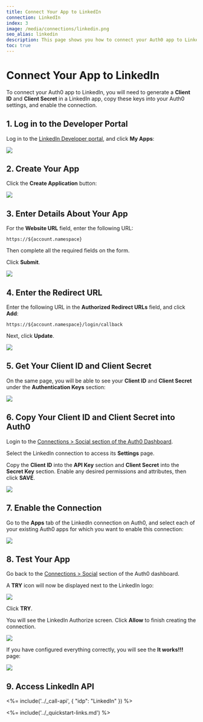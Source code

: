 ```yaml
---
title: Connect Your App to LinkedIn
connection: LinkedIn
index: 3
image: /media/connections/linkedin.png
seo_alias: linkedin
description: This page shows you how to connect your Auth0 app to LinkedIn. You will need to generate keys, copy these into your Auth0 settings, and enable the connection.
toc: true
---
```


# Connect Your App to LinkedIn

To connect your Auth0 app to LinkedIn, you will need to generate a **Client ID** and **Client Secret** in a LinkedIn app, copy these keys into your Auth0 settings, and enable the connection.

## 1. Log in to the Developer Portal

Log in to the [LinkedIn Developer portal](http://developer.linkedin.com/), and click **My Apps**:

![](/media/articles/connections/social/linkedin/linkedin-devportal-1.png)

## 2. Create Your App

Click the **Create Application** button:

![](/media/articles/connections/social/linkedin/linkedin-devportal-2.png)

## 3. Enter Details About Your App

For the **Website URL** field, enter the following URL:

`https://${account.namespace}`

Then complete all the required fields on the form. 

Click **Submit**.

![](/media/articles/connections/social/linkedin/linkedin-devportal-3.png)

## 4. Enter the Redirect URL

Enter the following URL in the **Authorized Redirect URLs** field, and click **Add**:

`https://${account.namespace}/login/callback`

Next, click **Update**.

![](/media/articles/connections/social/linkedin/linkedin-devportal-4.png)

## 5. Get Your **Client ID** and **Client Secret**

On the same page, you will be able to see your **Client ID** and **Client Secret** under the **Authentication Keys** section:

![](/media/articles/connections/social/linkedin/linkedin-devportal-5.png)

## 6. Copy Your **Client ID** and **Client Secret** into Auth0

Login to the [Connections > Social section of the Auth0 Dashboard](${manage_url}/#/connections/social).

Select the LinkedIn connection to access its **Settings** page.

Copy the **Client ID** into the **API Key** section and **Client Secret** into the **Secret Key** section. Enable any desired permissions and attributes, then click **SAVE**.

![](/media/articles/connections/social/linkedin/linkedin-devportal-6.png)

## 7. Enable the Connection

Go to the **Apps** tab of the LinkedIn connection on Auth0, and select each of your existing Auth0 apps for which you want to enable this connection:

![](/media/articles/connections/social/linkedin/linkedin-devportal-7.png)

## 8. Test Your App

Go back to the [Connections > Social](${manage_url}/#/connections/social) section of the Auth0 dashboard.

A **TRY** icon will now be displayed next to the LinkedIn logo:

![](/media/articles/connections/social/linkedin/linkedin-devportal-8.png)

Click **TRY**.

You will see the LinkedIn Authorize screen. Click **Allow** to finish creating the connection.

![](/media/articles/connections/social/linkedin/linkedin-devportal-8a.png)

If you have configured everything correctly, you will see the **It works!!!** page:

![](/media/articles/connections/social/linkedin/linkedin-devportal-8b.png)

## 9. Access LinkedIn API

<%= include('../_call-api', {
  "idp": "LinkedIn"
}) %>

<%= include('../_quickstart-links.md') %>
